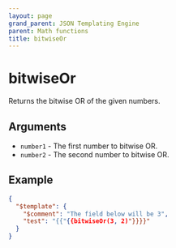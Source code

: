 ```yaml
---
layout: page
grand_parent: JSON Templating Engine
parent: Math functions
title: bitwiseOr
---
```


# bitwiseOr

Returns the bitwise OR of the given numbers.
## Arguments

- `number1` - The first number to bitwise OR.
- `number2` - The second number to bitwise OR.

## Example

```json
{
  "$template": {
    "$comment": "The field below will be 3",
    "test": "{{"{{bitwiseOr(3, 2)"}}}}"
  }
}
```
